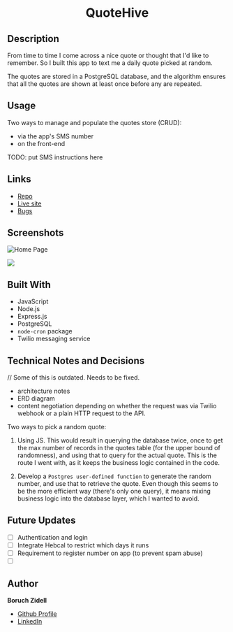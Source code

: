 <h1 align="center">QuoteHive</h1>

## Description

From time to time I come across a nice quote or thought that I'd like to remember. So I built this app to text me a daily quote picked at random.

The quotes are stored in a PostgreSQL database, and the algorithm ensures that all the quotes are shown at least once before any are repeated.

## Usage

Two ways to manage and populate the quotes store (CRUD):

- via the app's SMS number
- on the front-end

TODO: put SMS instructions here

## Links

- [Repo](https://github.com/boruchzidell/sms_quotes '<project-name> Repo')
- [Live site](<Homepage url> 'Live site coming soon')
- [Bugs](https://github.com/boruchzidell/sms_quotes/issues 'Issues Page')

## Screenshots

![Home Page](/screenshots/1.png 'Home Page coming soon')

![](/screenshots/2.png)

## Built With

- JavaScript
- Node.js
- Express.js
- PostgreSQL
- <code>node-cron</code> package
- Twilio messaging service

## Technical Notes and Decisions

// Some of this is outdated. Needs to be fixed.

- architecture notes
- ERD diagram
- content negotiation depending on whether the request was via Twilio webhook or a plain HTTP request to the API.

Two ways to pick a random quote:

1. Using JS. This would result in querying the database twice, once to get the max number of records in the quotes table (for the upper bound of randomness), and using that to query for the actual quote. This is the route I went with, as it keeps the business logic contained in the code.

2. Develop a `Postgres user-defined function` to generate the random number, and use that to retrieve the quote. Even though this seems to be the more efficient way (there's only one query), it means mixing business logic into the database layer, which I wanted to avoid.

## Future Updates

- [ ] Authentication and login
- [ ] Integrate Hebcal to restrict which days it runs
- [ ] Requirement to register number on app (to prevent spam abuse)
- [ ] &nbsp;

## Author

**Boruch Zidell**

- [Github Profile](https://github.com/boruchzidell 'Boruch Zidell Github')
- [LinkedIn](https://www.linkedin.com/in/boruchzidell 'Boruch Zidell LinkedIn')
